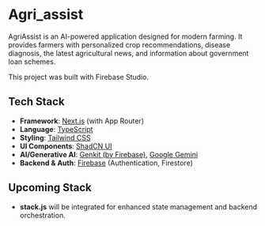 # Agri_assist

AgriAssist is an AI-powered application designed for modern farming. It provides farmers with personalized crop recommendations, disease diagnosis, the latest agricultural news, and information about government loan schemes.

This project was built with Firebase Studio.

## Tech Stack

- **Framework**: [Next.js](https://nextjs.org/) (with App Router)
- **Language**: [TypeScript](https://www.typescriptlang.org/)
- **Styling**: [Tailwind CSS](https://tailwindcss.com/)
- **UI Components**: [ShadCN UI](https://ui.shadcn.com/)
- **AI/Generative AI**: [Genkit (by Firebase)](https://firebase.google.com/docs/genkit), [Google Gemini](https://deepmind.google/technologies/gemini/)
- **Backend & Auth**: [Firebase](https://firebase.google.com/) (Authentication, Firestore)

## Upcoming Stack

- **stack.js** will be integrated for enhanced state management and backend orchestration.
